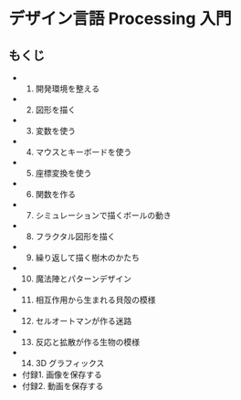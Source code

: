 # デザイン言語 Processing 入門
## もくじ

- 1. 開発環境を整える
- 2. 図形を描く
- 3. 変数を使う
- 4. マウスとキーボードを使う
- 5. 座標変換を使う
- 6. 関数を作る
- 7. シミュレーションで描くボールの動き
- 8. フラクタル図形を描く
- 9. 繰り返して描く樹木のかたち
- 10. 魔法陣とパターンデザイン
- 11. 相互作用から生まれる貝殻の模様
- 12. セルオートマンが作る迷路
- 13. 反応と拡散が作る生物の模様
- 14. 3D グラフィックス
- 付録1. 画像を保存する
- 付録2. 動画を保存する

